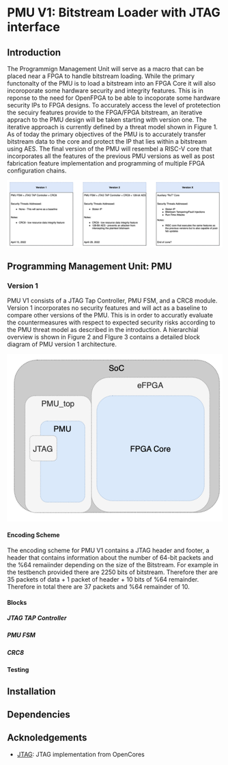 # PMU V1: Bitstream Loader with JTAG interface

## Introduction
The Programmign Management Unit will serve as a macro that can be placed near a FPGA to handle bitstream loading. While the primary functonalty of the PMU is to load a bitstream into an FPGA Core it will also incoroporate some hardware security and integrity features. This is in reponse to the need for OpenFPGA to be able to incoporate some hardware security IPs to FPGA designs. To accurately access the level of protetection the secuiry features provide to the FPGA/FPGA bitstream, an iterative apprach to the PMU design will be taken starting with version one. The iterative approach is currently defined by a threat model shown in Figure 1. As of today the primary objectives of the PMU is to accurately transfer bitstream data to the core and protect the IP that lies within a bitstream using AES. The final version of the PMU will resembel a RISC-V core that incorporates all the features of the previous PMU versions as well as post fabrication feature implementation and programming of multiple FPGA configuration chains. 

<p>
  <img src="/docs/figures/ThreatModel.png">
</p>

## Programming Management Unit: PMU
### Version 1
  PMU V1 consists of a JTAG Tap Controller, PMU FSM, and a CRC8 module. Version 1 incorporates no security features and will act as a baseline to compare other versions of the PMU. This is in order to accuratly evaluate the countermeasures with respect to expected security risks according to the PMU threat model as described in the introduction. A hierarchial overview is shown in Figure 2 and FIgure 3 contains a detailed block diagram of PMU version 1 architecture.
  
 <p align="center">
  <img src="/docs/figures/Hierarchy_overview.png">
</p>

#### Encoding Scheme
The encoding scheme for PMU V1 contains a JTAG header and footer, a header that contains information about the number of 64-bit packets and the %64 remaiinder depending on the size of the Bitstream. For example in the testbench provided there are 2250 bits of bitstream. Therefore ther are 35 packets of data + 1 packet of header + 10 bits of %64 remainder. Therefore in total there are 37 packets and %64 remainder of 10. 
#### Blocks
##### JTAG TAP Controller
##### PMU FSM
##### CRC8
#### Testing

## Installation
## Dependencies
## Acknoledgements
- [JTAG](https://github.com/freecores/jtag): JTAG implementation from OpenCores
